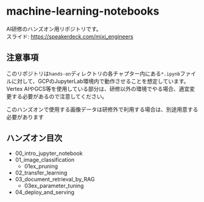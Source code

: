 # machine-learning-notebooks

AI研修のハンズオン用リポジトリです。  
スライド: https://speakerdeck.com/mixi_engineers

## 注意事項
このリポジトリは`hands-on`ディレクトリの各チャプター内にある`*.ipynb`ファイルに対して、GCPのJupyterLab環境内で動作させることを想定しています。  
Vertex AIやGCS等を使用している部分は、研修以外の環境でやる場合、適宜変更する必要があるので注意してください。 

このハンズオンで使用する画像データは研修外で利用する場合は、別途用意する必要があります

## ハンズオン目次
- 00_intro_jupyter_notebook
- 01_image_classification
  - 01ex_pruning
- 02_transfer_learning
- 03_document_retrieval_by_RAG
  - 03ex_parameter_tuning
- 04_deploy_and_serving

